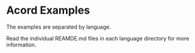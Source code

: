 # Acord Examples

The examples are separated by language. 

Read the individual REAMDE.md files in each language directory for more information.
